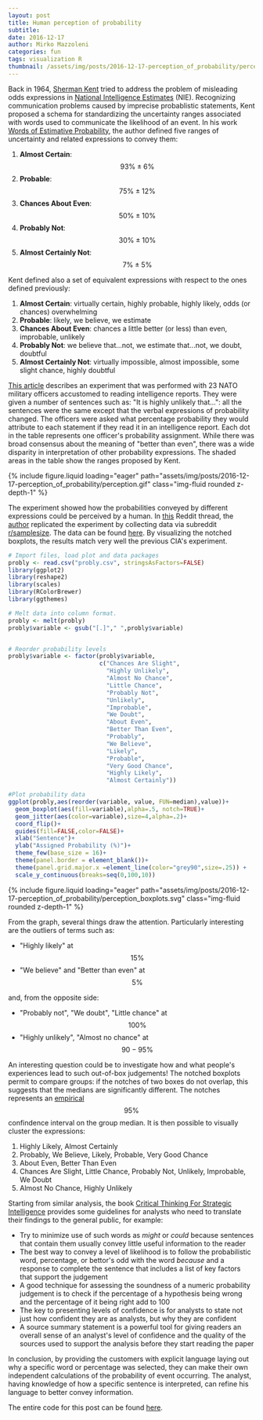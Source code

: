 ```yaml
---
layout: post
title: Human perception of probability
subtitle:
date: 2016-12-17
author: Mirko Mazzoleni
categories: fun
tags: visualization R
thumbnail: /assets/img/posts/2016-12-17-perception_of_probability/perception_boxplots.svg
---
```



Back in 1964, [Sherman Kent](https://en.wikipedia.org/wiki/Sherman_Kent) tried to address the problem of misleading odds expressions in [National Intelligence Estimates](https://en.wikipedia.org/wiki/National_Intelligence_Estimate) (NIE).
Recognizing communication problems caused by imprecise probablistic statements, Kent proposed a schema for standardizing the uncertainty ranges associated with words used to communicate the likelihood of an event.
In his work [Words of Estimative Probability](https://www.cia.gov/library/center-for-the-study-of-intelligence/csi-publications/books-and-monographs/sherman-kent-and-the-board-of-national-estimates-collected-essays/6words.html), the author defined five ranges of uncertainty and related expressions to convey them:

1. **Almost Certain**:	$$93\%	\pm 6\%$$
2. **Probable**:	$$75\%	\pm  12\%$$
3. **Chances About Even**:	$$50\%	\pm  10\%$$
4. **Probably Not**:	$$30\% \pm  10\%$$
5. **Almost Certainly Not**:	$$7\% \pm  5\%$$

Kent defined also a set of equivalent expressions with respect to the ones defined previously:

1. **Almost Certain**: virtually certain, highly probable, highly likely, odds (or chances) overwhelming
2. **Probable**: likely, we believe, we estimate
3. **Chances About Even**: chances a little better (or less) than even, improbable,
unlikely
4. **Probably Not**: we believe that...not, we estimate that...not, we doubt, doubtful
5. **Almost Certainly Not**: virtually impossible, almost impossible, some slight chance, highly doubtful


[This article](https://www.cia.gov/library/center-for-the-study-of-intelligence/csi-publications/books-and-monographs/psychology-of-intelligence-analysis/art15.html#rft144) describes an experiment that was performed with 23 NATO military officers accustomed to reading intelligence reports. They were given a number of sentences such as: "It is highly unlikely that...": all the sentences were the same except that the verbal expressions of probability changed. The officers were asked what percentage probability they would attribute to each statement if they read it in an intelligence report. Each dot in the table represents one officer's probability assignment. While there was broad consensus about the meaning of "better than even", there was a wide disparity in interpretation of other probability expressions. The shaded areas in the table show the ranges proposed by Kent.


<div class="row mt-3">
    <div class="col-sm mt-3 mt-md-0">
        {% include figure.liquid loading="eager" path="assets/img/posts/2016-12-17-perception_of_probability/perception.gif" class="img-fluid rounded z-depth-1" %}
    </div>
</div>




The experiment showed how the probabilities conveyed by different expressions could be perceived by a human.
In [this](https://www.reddit.com/r/dataisbeautiful/comments/3hi7ul/oc_what_someone_interprets_when_you_say_probably/) Reddit thread, the [author](https://www.reddit.com/user/zonination) replicated the experiment by collecting data via subreddit [r/samplesize](https://www.reddit.com/r/samplesize). The data can be found [here](https://github.com/zonination/perceptions). By visualizing the notched boxplots, the results match very well the previous CIA's experiment.

```r
# Import files, load plot and data packages
probly <- read.csv("probly.csv", stringsAsFactors=FALSE)
library(ggplot2)
library(reshape2)
library(scales)
library(RColorBrewer)
library(ggthemes)
```


```r
# Melt data into column format.
probly <- melt(probly)
probly$variable <- gsub("[.]"," ",probly$variable)


# Reorder probability levels
probly$variable <- factor(probly$variable,
                          c("Chances Are Slight",
                            "Highly Unlikely",
                            "Almost No Chance",
                            "Little Chance",
                            "Probably Not",
                            "Unlikely",
                            "Improbable",
                            "We Doubt",
                            "About Even",
                            "Better Than Even",
                            "Probably",
                            "We Believe",
                            "Likely",
                            "Probable",
                            "Very Good Chance",
                            "Highly Likely",
                            "Almost Certainly"))
```


```r
#Plot probability data
ggplot(probly,aes(reorder(variable, value, FUN=median),value))+
  geom_boxplot(aes(fill=variable),alpha=.5, notch=TRUE)+
  geom_jitter(aes(color=variable),size=4,alpha=.2)+
  coord_flip()+
  guides(fill=FALSE,color=FALSE)+
  xlab("Sentence")+
  ylab("Assigned Probability (%)")+
  theme_few(base_size = 16)+
  theme(panel.border = element_blank())+
  theme(panel.grid.major.x =element_line(color="grey90",size=.25)) +
  scale_y_continuous(breaks=seq(0,100,10))
```

<div class="row mt-3">
    <div class="col-sm mt-3 mt-md-0">
        {% include figure.liquid loading="eager" path="assets/img/posts/2016-12-17-perception_of_probability/perception_boxplots.svg" class="img-fluid rounded z-depth-1" %}
    </div>
</div>


From the graph, several things draw the attention. Particularly interesting are the outliers of terms such as:

- "Highly likely" at $$15\%$$
- "We believe" and "Better than even" at $$5\%$$

and, from the opposite side:

- "Probably not", "We doubt", "Little chance" at $$100\%$$
- "Highly unlikely", "Almost no chance" at $$90-95\%$$

An interesting question could be to investigate how and what people's experiences lead to such out-of-box judgements!
The notched boxplots permit to compare groups: if the notches of two boxes do not overlap, this suggests that the medians are significantly different. The notches represents an [empirical](http://stats.stackexchange.com/questions/184516/why-is-the-95-ci-for-the-median-supposed-to-be-%C2%B11-57iqr-sqrtn) $$95\%$$ confindence interval on the group median. It is then possible to visually cluster the expressions:

1. Highly Likely, Almost Certainly
2. Probably, We Believe, Likely, Probable, Very Good Chance
3. About Even, Better Than Even
4. Chances Are Slight, Little Chance, Probably Not, Unlikely, Improbable, We Doubt
5. Almost No Chance, Highly Unlikely

Starting from similar analysis, the book [Critical Thinking For Strategic Intelligence](https://www.amazon.com/Critical-Thinking-Strategic-Intelligence-Katherine/dp/1452226679/ref=sr_1_2?ie=UTF8&qid=1481480362&sr=8-2&keywords=Critical+Thinking+For+Strategic+Intelligence) provides some guidelines for analysts who need to translate their findings to the general public, for example:

- Try to minimize use of such words as *might* or *could* because sentences that contain them usually convey little useful information to the reader
- The best way to convey a  level of likelihood  is to follow the probabilistic word, percentage, or bettor's odd with the word *because* and a response to complete the sentence that includes a list of key factors that support the judgement
- A good technique for assessing the soundness of a numeric probability judgement is to check if the percentage of a hypothesis being wrong and the percentage of it being right add to 100
- The key to presenting levels of confidence is for analysts to state not just how confident they are as analysts, but why they are confident
- A source summary statement is a powerful tool for giving readers an overall sense of an analyst's level of confidence and the quality of the sources used to support the analysis before they start reading the paper


In conclusion, by providing the customers with explicit language laying out why a specific word or percentage was selected, they can make their own independent calculations of the probability of event occurring. The analyst, having knowledge of how a specific sentence is interpreted, can refine his language to better convey information.

The entire code for this post can be found  [here](https://github.com/MirkoMazzoleni/MirkoMazzoleni.github.io/blob/master/Rmarkdowns/2016-12-17-perception_of_probability.Rmd).
